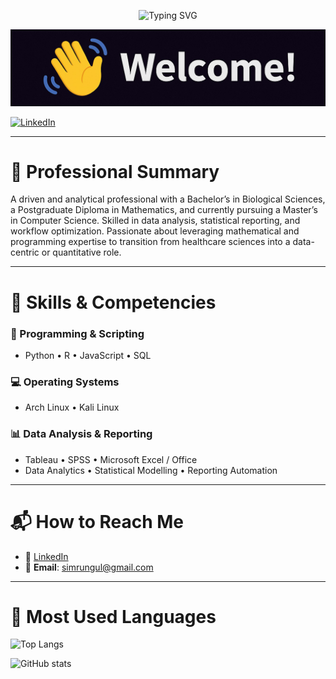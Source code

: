 <!-- 👋 Typing Animation -->
<p align="center">
  <img src="https://readme-typing-svg.herokuapp.com?font=Fira+Code&size=25&duration=4000&pause=1000&color=F77F00&width=600&lines=Welcome+to+my+GitHub!;My+name+is+Simrun;I'm+an+AI+%2F+Programming+Enthusiast;Lifelong+Learner+%26+Curious+Thinker" alt="Typing SVG">
</p>

<!-- 🧑‍💼 Left-Aligned Profile Image -->
<div align="left">
  <img src="https://github.com/simrungul/simrungul/blob/main/profile.jpg?raw=true" alt="Profile Picture" width="600">
</div>

[![LinkedIn](https://img.shields.io/badge/LinkedIn-0077B5?style=for-the-badge&logo=linkedin&logoColor=white)](https://www.linkedin.com/in/simrun-gul-b9902b123)

---

# 💼 Professional Summary

A driven and analytical professional with a Bachelor’s in Biological Sciences, a Postgraduate Diploma in Mathematics, and currently pursuing a Master’s in Computer Science. Skilled in data analysis, statistical reporting, and workflow optimization. Passionate about leveraging mathematical and programming expertise to transition from healthcare sciences into a data-centric or quantitative role.

---

# 🔧 Skills & Competencies

### 🧠 Programming & Scripting
- Python • R • JavaScript • SQL

### 💻 Operating Systems
- Arch Linux • Kali Linux

### 📊 Data Analysis & Reporting
- Tableau • SPSS • Microsoft Excel / Office
- Data Analytics • Statistical Modelling • Reporting Automation

---

# 📬 How to Reach Me

- 💼 [LinkedIn](https://www.linkedin.com/in/simrun-gul-b9902b123)
- 📧 **Email**: simrungul@gmail.com

---

# 🧠 Most Used Languages
![Top Langs](https://github-readme-stats.vercel.app/api/top-langs/?username=simrungul&layout=compact&langs_count=10&theme=radical)

![GitHub stats](https://github-readme-stats.vercel.app/api?username=simrungul&show_icons=true&theme=radical)
